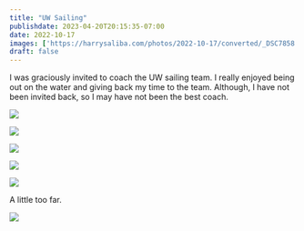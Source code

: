```yaml
---
title: "UW Sailing"
publishdate: 2023-04-20T20:15:35-07:00
date: 2022-10-17
images: ['https://harrysaliba.com/photos/2022-10-17/converted/_DSC7858.jpg']
draft: false
---
```


I was graciously invited to coach the UW sailing team.  I really enjoyed being out on the water and giving back my time to the team.  Although, I have not been invited back, so I may have not been the best coach.

![](https://harrysaliba.com/photos/2022-10-17/converted/_DSC7858.jpg)

![](https://harrysaliba.com/photos/2022-10-17/converted/_DSC7884.jpg)

![](https://harrysaliba.com/photos/2022-10-17/converted/_DSC7890.jpg)

![](https://harrysaliba.com/photos/2022-10-17/converted/_DSC7912.jpg)

![](https://harrysaliba.com/photos/2022-10-17/converted/_DSC7952.jpg)

A little too far.

![](https://harrysaliba.com/photos/2022-10-17/converted/_DSC8201.jpg)